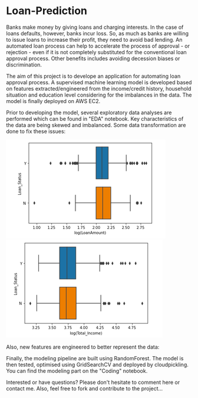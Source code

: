 # Loan-Prediction

Banks make money by giving loans and charging interests. In the case of loans defaults, however, banks incur loss. So, as much as banks are willing to issue loans
to increase their profit, they need to avoid bad lending. An automated loan process can help to accelerate the process of approval - or rejection - even if it is not completely substituted for the conventional loan approval process. Other benefits includes avoiding decession biases or discrimination.

The aim of this project is to develope an application for automating loan approval process. A supervised machine learning model is developed based on features extracted/engineered from the income/credit history, household situation and education level considering for the imbalances in the data. The model is finally deployed on AWS EC2.

Prior to developing the model, several exploratory data analyses are performed which can be found in "EDA" notebook. Key characteristics of the data are being skewed and imbalanced. Some data transformation are done to fix these issues:

<img src="/Images/Image1.png">  <img src="/Images/Image2.png">

Also, new features are engineered to better represent the data:

Finally, the modeling pipeline are built using RandomForest. The model is then tested, optimised using GridSearchCV and deployed by cloudpickling. You can find the modeling part on the "Coding" notebook.

Interested or have questions? Please don't hesitate to comment here or contact me. Also, feel free to fork and contribute to the project...
